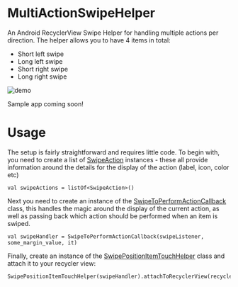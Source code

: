 # MultiActionSwipeHelper
An Android RecyclerView Swipe Helper for handling multiple actions per direction. The helper allows you to have 4 items in total:

- Short left swipe
- Long left swipe
- Short right swipe
- Long right swipe


![demo](https://github.com/bufferapp/MultiActionSwipeHelper/blob/master/art/demo.gif?raw=true)

Sample app coming soon!

# Usage

The setup is fairly straightforward and requires little code. To begin with, you need to create a list of [SwipeAction](https://github.com/bufferapp/MultiActionSwipeHelper/blob/master/app/src/main/java/org.buffer.android.multiactionswipehelperhelper/SwipeAction.kt) instances - these all provide information around the details for the display of the action (label, icon, color etc)

    val swipeActions = listOf<SwipeAction>()
  
 Next you need to create an instance of the [SwipeToPerformActionCallback](https://github.com/bufferapp/MultiActionSwipeHelper/blob/master/app/src/main/java/org.buffer.android.multiactionswipehelperhelper/SwipeToPerformActionCallback.kt) class, this handles the magic around the display of the current action, as well as passing back which action should be performed when an item is swiped.

    val swipeHandler = SwipeToPerformActionCallback(swipeListener, some_margin_value, it)
    
Finally, create an instance of the [SwipePositionItemTouchHelper](https://github.com/bufferapp/MultiActionSwipeHelper/blob/master/app/src/main/java/org.buffer.android.multiactionswipehelperhelper/SwipePositionItemTouchHelper.java) class and attach it to your recycler view:

    SwipePositionItemTouchHelper(swipeHandler).attachToRecyclerView(recycler_conversations)

